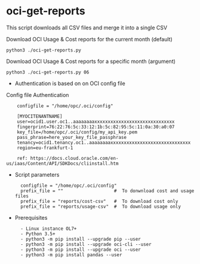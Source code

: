 # oci-get-reports


This script downloads all CSV files and merge it into a single CSV

Download OCI Usage & Cost reports for the current month (default)

	python3 ./oci-get-reports.py

Download OCI Usage & Cost reports for a specific month (argument)

	python3 ./oci-get-reports.py 06

- Authentication is based on on OCI config file

Config file Authentication

        configfile = "/home/opc/.oci/config"

        [MYOCITENANTNAME]
        user=ocid1.user.oc1..aaaaaaaaxxxxxxxxxxxxxxxxxxxxxxxxxxxxxx
        fingerprint=76:22:76:5c:33:12:1b:5c:82:95:5c:11:0a:30:a0:07
        key_file=/home/opc/.oci/config/my_api_key.pem
        pass_phrase=here_your_key_file_passphrase
        tenancy=ocid1.tenancy.oc1..aaaaaaaaxxxxxxxxxxxxxxxxxxxxxxxxxxxxxx
        region=eu-frankfurt-1

		ref: https://docs.cloud.oracle.com/en-us/iaas/Content/API/SDKDocs/cliinstall.htm

- Script parameters

        configfile = "/home/opc/.oci/config"
        prefix_file = ""                   #  To donwnload cost and usage files
        prefix_file = "reports/cost-csv"   #  To download cost only
        prefix_file = "reports/usage-csv"  #  To download usage only


- Prerequisites

        - Linux instance OL7+
        - Python 3.5+
        - python3 -m pip install --upgrade pip --user
        - python3 -m pip install --upgrade oci-cli --user
        - python3 -m pip install --upgrade oci --user
        - python3 -m pip install pandas --user
